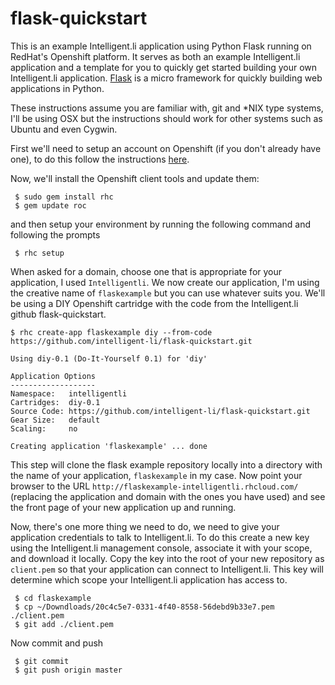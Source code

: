 flask-quickstart
================

This is an example Intelligent.li application using Python Flask running on RedHat's Openshift platform. It serves as both an example Intelligent.li application and a template for you to quickly get started building your own Intelligent.li application. [Flask](http://flask.pocoo.org/) is a micro framework for quickly building web applications in Python.

These instructions assume you are familiar with, git and *NIX type systems, I'll be using OSX but the instructions should work for other systems such as Ubuntu and even Cygwin.

First we'll need to setup an account on Openshift (if you don't already have one), to do this follow the instructions [here](https://openshift.redhat.com/app/account/new).

Now, we'll install the Openshift client tools and update them:

     $ sudo gem install rhc
     $ gem update roc

and then setup your environment by running the following command and following the prompts

     $ rhc setup

When asked for a domain, choose one that is appropriate for your application, I used `Intelligentli`. We now create our application, I'm using the creative name of `flaskexample` but you can use whatever suits you. We'll be using a DIY Openshift cartridge with the code from the Intelligent.li github flask-quickstart.

    $ rhc create-app flaskexample diy --from-code https://github.com/intelligent-li/flask-quickstart.git
     
    Using diy-0.1 (Do-It-Yourself 0.1) for 'diy'

    Application Options
    -------------------
    Namespace:   intelligentli
    Cartridges:  diy-0.1
    Source Code: https://github.com/intelligent-li/flask-quickstart.git
    Gear Size:   default
    Scaling:     no
    
    Creating application 'flaskexample' ... done
    

This step will clone the flask example repository locally into a directory with the name of your application, `flaskexample` in my case. Now point your browser to the URL `http://flaskexample-intelligentli.rhcloud.com/` (replacing the application and domain with the ones you have used) and see the front page of your new application up and running. 

Now, there's one more thing we need to do, we need to give your application credentials to talk to Intelligent.li. To do this create a new key using the Intelligent.li management console, associate it with your scope, and download it locally. Copy the key into the root of your new repository as `client.pem` so that your application can connect to Intelligent.li. This key will determine which scope your Intelligent.li application has access to. 

     $ cd flaskexample
     $ cp ~/Downdloads/20c4c5e7-0331-4f40-8558-56debd9b33e7.pem ./client.pem
     $ git add ./client.pem

Now commit and push

     $ git commit
     $ git push origin master


    
